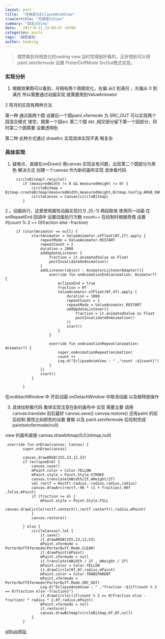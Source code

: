 ```yaml
---
layout: post
title:  "月相变化EclipseAnimView"
crawlertitle: "月相变化View"
summary: "自定义View"
date:   2017-8-11 23:09:47 +0700
categories: posts
tags: '编程基础'
author: hewking
---
```

> 偶然看到月相变化的oading view,当时觉得挺好看的，正好想到可以用paint.setxfermode
设置 ProterDuffMode  SrcOut模式实现。

### 实现分析

1. 根据效果图可以看到，月相有两个周期变化，右偏 从0 到满月  ，左偏从 0 到满月
所以需要通过动画实现 就需要用到ValueAnimator

2.弯月的实现有两种方法  

第一种 
	通过画两个圆 设置后一个圆paint.xfermode 为 SRC_OUT 可以实现两个园混合模式
	镂空，既第一个园src 第二个圆 dst ,相交部分留下第一个园部分，同时第二个圆需要
	设置透明色

第二种
	此种方式通过 drawArc 实现具体实现不表 略复杂

### 具体实现
1. 疑难点，直接在onDraw() 用canvas 实现会有问题，出现第二个圆部分为黑色
解决方式 创建一个canvas 作为新的画布实现 具体看代码

```
     circleBitmap?.recycle()
        if (measuredWidth != 0 && measuredHeight != 0) {
            circleBitmap = Bitmap.createBitmap(measuredWidth,measuredHeight,Bitmap.Config.ARGB_8888)
            circleCanvas = Canvas(circleBitmap)
        }
```

2 。动画执行，这里使用属性动画实现[0,1] ,[0,-1] 两段取值
使用同一动画 在onRepaetEnd 回调中 设置动画执行次数 count++
在绘制时根据奇偶 设置 if(count % 2 == 0)fraction else -fraction)

```
     if (startAnimator == null) {
            startAnimator = ValueAnimator.ofFloat(0f,1f).apply {
                repeatMode = ValueAnimator.RESTART
                repeatCount = 2
                duration = 2000
                addUpdateListener {
                    fraction = it.animatedValue as Float
                    postInvalidateOnAnimation()
                }
                addListener(object : AnimatorListenerAdapter(){
                    override fun onAnimationEnd(animation: Animator?) {
                        eclipseEnd = true
                        fraction = 0f
                        ValueAnimator.ofFloat(0f,4f).apply {
                            duration = 1000
                            repeatCount = 1
                            repeatMode = ValueAnimator.RESTART
                            addUpdateListener({
                                fraction = it.animatedValue as Float
                                postInvalidateOnAnimation()
                            })
                            start()
                        }
                    }

                    override fun onAnimationRepeat(animation: Animator?) {
                        super.onAnimationRepeat(animation)
                        count ++
                        Log.d("EclipseAnimView : " ,"count :${count}")
                    }
                })
                start()
            }

        }
```
在onAttachWindow 中 开启动画
onDetachWindow 中取消动画
以及做释放操作

3. 具体绘制看代码 集体实现注意在新的画布中
实现 需要主要 调用canvas.translate 前后最好 canvas.save() canvsa.restore()
还有paint 的前后绘制 属性比如颜色的设置 要做
以及 paint.setxfermode 后绘制完成 paintsetxfermode(null)

view 的画布直接 canvas.drawbitmap(0,0,bitmap,null)

```
 override fun onDraw(canvas: Canvas) {
        super.onDraw(canvas)

        canvas.drawARGB(255,23,12,53)
        if (eclipseEnd) {
            canvas.save()
            mPaint.color = Color.YELLOW
            mPaint.style = Paint.Style.STROKE
            canvas.translate(mWidth/2f,mHeight/2f)
            val rectf = RectF(-radius,-radius,radius,radius)
            canvas.drawArc(rectf,-90 * (1 + fraction),90f ,false,mPaint)
            if (fraction >= 4) {
                mPaint.style = Paint.Style.FILL
                canvas.drawCircle(rectf.centerX(),rectf.centerY(),radius,mPaint)
            }
            canvas.restore()

        } else {
            circleCanvas?.let {
                it.save()
                it.drawARGB(255,23,12,53)
                mPaint.xfermode = PorterDuffXfermode(PorterDuff.Mode.CLEAR)
                it.drawPaint(mPaint)
                mPaint.xfermode = null
                it.translate(mWidth / 2f , mHeight / 2f)
                mPaint.color = Color.YELLOW
                it.drawCircle(0f,0f,radius,mPaint)
                mPaint.color = Color.TRANSPARENT
                mPaint.xfermode = PorterDuffXfermode(PorterDuff.Mode.SRC_OUT)
                Log.d("EclipseAnimView : " ,"fraction :${if(count % 2 == 0)fraction else -fraction}")
                it.drawCircle((if(count % 2 == 0)fraction else -fraction) * radius * 2,0f,radius,mPaint)
                mPaint.xfermode = null
                it.restore()
                canvas.drawBitmap(circleBitmap,0f,0f,null)
            }
        }
```


[github地址](https://github.com/hewking/HUILibrary/blob/master/app/src/main/java/com/hewking/customviewtest/EclipseAnimView.kt)




